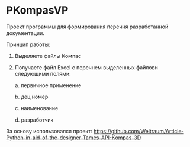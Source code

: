 # PKompasVP
Проект программы для формирования перечня разработанной документации.

Принцип работы:
1. Выделяете файлы Компас
2. Получаете файл Excel с перечнем выделенных файлови следующими полями:

    a. первичное применение
    
    b. дец номер
    
    c. наименование
    
    d. разработчик

За основу использовался проект: https://github.com/Weltraum/Article-Python-in-aid-of-the-designer-Tames-API-Kompas-3D

